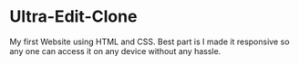 # Ultra-Edit-Clone
My first Website using HTML and CSS. Best part is I made it responsive so any one can access it on any device without any hassle.
